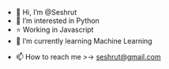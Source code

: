 - 👋 Hi, I’m @Seshrut
- 👀 I’m interested in Python
- ⭐ Working in Javascript
- 🌱 I’m currently learning Machine Learning
<!--- 💞️ I’m looking to collaborate on [AIminebot](https://github.com/Seshrut/AIminebot)--->
- 📫 How to reach me >-> seshrut@gmail.com
<!---
Seshrut/Seshrut is a ✨ special ✨ repository because its `README.md` (this file) appears on your GitHub profile.
You can click the Preview link to take a look at your changes.
--->
